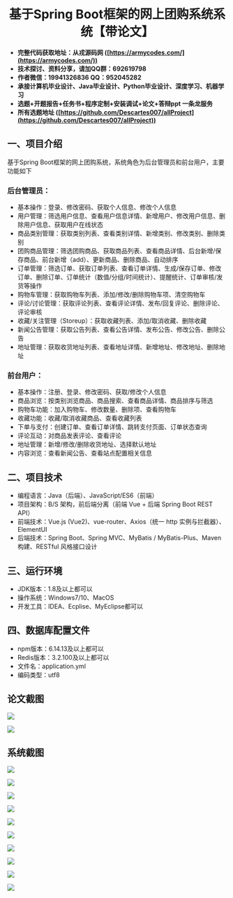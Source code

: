 ﻿<h1 align="center">基于Spring Boot框架的网上团购系统系统【带论文】</h1></p>

- <b>完整代码获取地址：从戎源码网 ([https://armycodes.com/](https://armycodes.com/))</b>
- <b>技术探讨、资料分享，请加QQ群：692619798</b>
- <b>作者微信：19941326836  QQ：952045282</b>
- <b>承接计算机毕业设计、Java毕业设计、Python毕业设计、深度学习、机器学习</b>
- <b>选题+开题报告+任务书+程序定制+安装调试+论文+答辩ppt 一条龙服务</b>
- <b>所有选题地址 ([https://github.com/Descartes007/allProject](https://github.com/Descartes007/allProject)) </b>

## 一、项目介绍

基于Spring Boot框架的网上团购系统，系统角色为后台管理员和前台用户，主要功能如下
### 后台管理员：
- 基本操作：登录、修改密码、获取个人信息、修改个人信息
- 用户管理：筛选用户信息、查看用户信息详情、新增用户、修改用户信息、删除用户信息、获取用户在线状态
- 商品类别管理：获取类别列表、查看类别详情、新增类别、修改类别、删除类别
- 团购商品管理：筛选团购商品、获取商品列表、查看商品详情、后台新增/保存商品、前台新增（add）、更新商品、删除商品、自动排序
- 订单管理：筛选订单、获取订单列表、查看订单详情、生成/保存订单、修改订单、删除订单、订单统计（数值/分组/时间统计）、提醒统计、订单审核/发货等操作
- 购物车管理：获取购物车列表、添加/修改/删除购物车项、清空购物车
- 评论/讨论管理：获取评论列表、查看评论详情、发布/回复评论、删除评论、评论审核
- 收藏/关注管理（Storeup）：获取收藏列表、添加/取消收藏、删除收藏
- 新闻公告管理：获取公告列表、查看公告详情、发布公告、修改公告、删除公告
- 地址管理：获取收货地址列表、查看地址详情、新增地址、修改地址、删除地址
### 前台用户：
- 基本操作：注册、登录、修改密码、获取/修改个人信息
- 商品浏览：按类别浏览商品、商品搜索、查看商品详情、商品排序与筛选
- 购物车功能：加入购物车、修改数量、删除项、查看购物车
- 收藏功能：收藏/取消收藏商品、查看收藏列表
- 下单与支付：创建订单、查看订单详情、跳转支付页面、订单状态查询
- 评论互动：对商品发表评论、查看评论
- 地址管理：新增/修改/删除收货地址、选择默认地址
- 内容浏览：查看新闻公告、查看站点配置相关信息

## 二、项目技术

- 编程语言：Java（后端）、JavaScript/ES6（前端）
- 项目架构：B/S 架构，前后端分离（前端 Vue + 后端 Spring Boot REST API）
- 前端技术：Vue.js (Vue2)、vue-router、Axios（统一 http 实例与拦截器）、ElementUI
- 后端技术：Spring Boot、Spring MVC、MyBatis / MyBatis-Plus、Maven 构建、RESTful 风格接口设计


## 三、运行环境

- JDK版本：1.8及以上都可以
- 操作系统：Windows7/10、MacOS
- 开发工具：IDEA、Ecplise、MyEclipse都可以

## 四、数据库配置文件

- npm版本：6.14.13及以上都可以
- Redis版本：3.2.100及以上都可以
- 文件名：application.yml
- 编码类型：utf8

## 论文截图

![](screenshot/1.png)

![](screenshot/2.png)

## 系统截图

![](screenshot/3.png)

![](screenshot/4.png)

![](screenshot/5.png)

![](screenshot/6.png)

![](screenshot/7.png)

![](screenshot/8.png)

![](screenshot/9.png)

![](screenshot/10.png)

![](screenshot/11.png)

![](screenshot/12.png)
